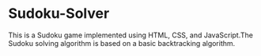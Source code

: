 # Sudoku-Solver
This is a Sudoku game implemented using HTML, CSS, and JavaScript.The Sudoku solving algorithm is based on a basic backtracking algorithm.
